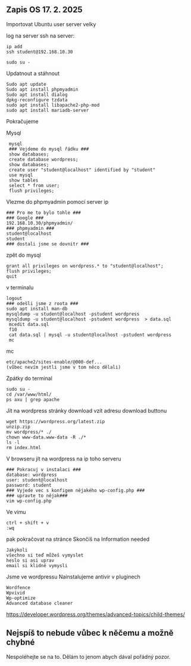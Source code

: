 <h2>Zapis OS 17. 2. 2025</h2>
Importovat Ubuntu user server velky

log na server ssh na server:
```
ip add 
ssh student@192.168.10.30
``` 
```
sudo su -
```
Updatnout a stáhnout
```
Sudo apt update
Sudo apt install phpmyadmin
Sudo apt install dialog
dpkg-reconfigure tzdata
sudo apt install libapache2-php-mod
sudo apt install mariadb-server
```

Pokračujeme

Mysql
```
 mysql
 ### Vejdeme do mysql řádku ###
 show databases;
 create database wordpress;
 show databases;
 create user "student@localhost" identified by "student"
 use mysql
 show tables
 select * from user;
 flush privileges;
```
Vlezme do phpmyadmin pomocí server ip
```
### Pro me to bylo tohle ###
### Google ###
192.168.10.30/phpmyadmin/
### phpmyadmin ###
student@localhost
student
### dostali jsme se dovnitr ###
```
zpět do mysql
```
grant all privileges on wordpress.* to "student@localhost";
flush privileges;
quit
```
v terminalu
```
logout
### odešli jsme z roota ###
sudo apt install man-db
mysqldump -u student@localhost -pstudent wordpress  
mysqldump -u student@localhost -pstudent wordpress  > data.sql
 mcedit data.sql
 f10
 cat data.sql | mysql -u student@localhost -pstudent wordpress
 mc
```
mc
```
etc/apache2/sites-enable/@000-def...
(vůbec nevím jestli jsme v tom něco dělali)
```
Zpátky do terminal
```
sudo su -
cd /var/www/html/
ps axu | grep apache
```
Jít na wordpress stránky download 
vzít adresu download buttonu 
```
wget https://wordpress.org/latest.zip
unzip.zip
mv wordpress/* ./
chown www-data.www-data -R ./*
ls -l
rm index.html
```
V browseru jít na wordpress na ip toho serveru 
```
### Pokracuj v instalaci ###
database: wordpress
user: student@localhost
password: student
### Vyjede vec s konfigem nějakého wp-config.php ###
### upravte to nějak###
vim wp-config.php
```
Ve vimu
```
ctrl + shift + v
:wq
```
pak pokračovat na stránce 
Skončíš na  Information needed
```
Jakýkoli 
všechno si teď můžeš vymyslet
heslo si asi uprav
email si klidně vymysli
```
Jsme ve wordpressu 
Nainstalujeme antivir v pluginech
```
Wordfence
Wpvivid
Wp-optimize
Advanced database cleaner
```
https://developer.wordpress.org/themes/advanced-topics/child-themes/




Nejspíš to nebude vůbec k něčemu a možně chybné
--------------------------------------------------------------
Nespoléhejte se na to. Dělám to jenom abych dával pořádný pozor.											

